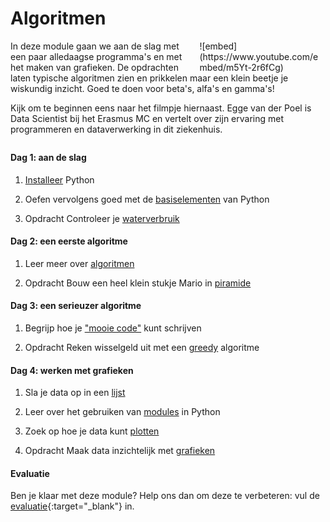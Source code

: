 <style>
div.embed
{
	margin:0 ! important;
}
</style>

# Algoritmen

<div style="width: 40%; float:right; margin-left: 2em;">
![embed](https://www.youtube.com/embed/m5Yt-2r6fCg)
</div>

In deze module gaan we aan de slag met een paar alledaagse programma's en met het maken van grafieken. De opdrachten laten typische algoritmen zien en prikkelen maar een klein beetje je wiskundig inzicht. Goed te doen voor beta's, alfa's en gamma's!

Kijk om te beginnen eens naar het filmpje hiernaast. Egge van der Poel is Data Scientist bij het Erasmus MC en vertelt over zijn ervaring met programmeren en dataverwerking in dit ziekenhuis.

<p style="margin-top:2em;"></p>

#### Dag 1: aan de slag

1. [Installeer](/python/installatie) Python

2. Oefen vervolgens goed met de [basiselementen](/python/basiselementen) van Python

3. <span class="label label-primary">Opdracht</span> Controleer je [waterverbruik](/algoritmen/water)

#### Dag 2: een eerste algoritme

1. Leer meer over [algoritmen](/python/algoritmen)

2. <span class="label label-primary">Opdracht</span> Bouw een heel klein stukje Mario in [piramide](/algoritmen/piramide)

#### Dag 3: een serieuzer algoritme

1. Begrijp hoe je ["mooie code"](/python/stijl) kunt schrijven

2. <span class="label label-primary">Opdracht</span> Reken wisselgeld uit met een [greedy](/algoritmen/greedy) algoritme

#### Dag 4: werken met grafieken

1. Sla je data op in een [lijst](/python/lijsten)

2. Leer over het gebruiken van [modules](/python/modules) in Python

3. Zoek op hoe je data kunt [plotten](/python/plot)

4. <span class="label label-primary">Opdracht</span> Maak data inzichtelijk met [grafieken](/algoritmen/grafieken)

#### Evaluatie

Ben je klaar met deze module? Help ons dan om deze te verbeteren: vul de [evaluatie](https://goo.gl/forms/gwRSgA3bBnpcAkME2){:target="_blank"} in.


